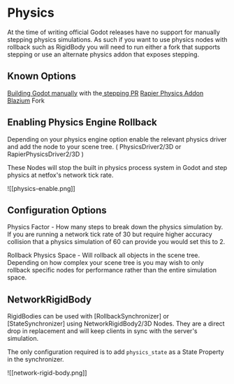 
# Physics

At the time of writing official Godot releases have no support for manually stepping physics simulations. As such if you want to use physics nodes with rollback such as RigidBody you will need to run either a fork that supports stepping or use an alternate physics addon that exposes stepping.


## Known Options

[Building Godot manually](https://docs.godotengine.org/en/stable/contributing/development/compiling/index.html) with the[ stepping PR](https://github.com/godotengine/godot/pull/76462)
[Rapier Physics Addon ](https://godot.rapier.rs/)
[Blazium](https://blazium.app/) Fork


## Enabling Physics Engine Rollback

Depending on your physics engine option enable the relevant physics driver and add the node to your scene tree. ( PhysicsDriver2/3D or RapierPhysicsDriver2/3D )

These Nodes will stop the built in physics process system in Godot and step physics at netfox's network tick rate.

![[physics-enable.png]]

## Configuration Options

Physics Factor - How many steps to break down the physics simulation by. If you are running a network tick rate of 30 but require higher accuracy collision that a physics simulation of 60 can provide you would set this to 2.

Rollback Physics Space - Will rollback all objects in the scene tree. Depending on how complex your scene tree is you may wish to only rollback specific nodes for performance rather than the entire simulation space.


## NetworkRigidBody

RigidBodies can be used with [RollbackSynchronizer] or [StateSynchronizer] using NetworkRigidBody2/3D Nodes. They are a direct drop in replacement and will keep clients in sync with the server's simulation.

The only configuration required is to add `physics_state` as a State Property in the synchronizer.


![[network-rigid-body.png]]